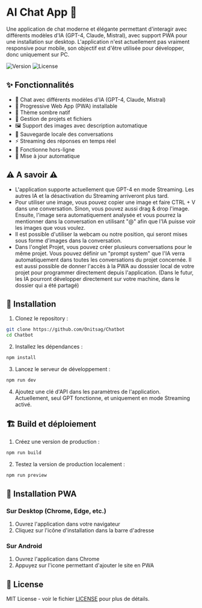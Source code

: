 # AI Chat App 🤖

Une application de chat moderne et élégante permettant d'interagir avec différents modèles d'IA (GPT-4, Claude, Mistral), avec support PWA pour une installation sur desktop. L'application n'est actuellement pas vraiment responsive pour mobile, son objectif est d'être utilisée pour développer, donc uniquement sur PC.

![Version](https://img.shields.io/badge/version-1.0.0-blue.svg)
![License](https://img.shields.io/badge/license-MIT-green.svg)

## ✨ Fonctionnalités

- 💬 Chat avec différents modèles d'IA (GPT-4, Claude, Mistral)
- 📱 Progressive Web App (PWA) installable
- 🌙 Thème sombre natif
- 📂 Gestion de projets et fichiers
- 🖼️ Support des images avec description automatique
- 💾 Sauvegarde locale des conversations
- ⚡ Streaming des réponses en temps réel
- 📍 Fonctionne hors-ligne
- 🔄 Mise à jour automatique

## ⚠️ A savoir ⚠️

- L'application supporte actuellement que GPT-4 en mode Streaming. Les autres IA et la désactivation du Streaming arriveront plus tard.
- Pour utiliser une image, vous pouvez copier une image et faire CTRL + V dans une conversation. Sinon, vous pouvez aussi drag & drop l'image. Ensuite, l'image sera automatiquement analysée et vous pourrez la mentionner dans la conversation en utilisant "@" afin que l'IA puisse voir les images que vous voulez.
- Il est possible d'utiliser la webcam ou notre position, qui seront mises sous forme d'images dans la conversation.
- Dans l'onglet Projet, vous pouvez créer plusieurs conversations pour le même projet. Vous pouvez définir un "prompt system" que l'IA verra automatiquement dans toutes les conversations du projet concernée. Il est aussi possible de donner l'accès à la PWA au dosssier local de votre projet pour programmer directement depuis l'application. (Dans le futur, les IA pourront développer directement sur votre machine, dans le dossier qui a été partagé)

## 🚀 Installation

1. Clonez le repository :
```bash
git clone https://github.com/Onitsag/Chatbot
cd Chatbot
```

2. Installez les dépendances :
```bash
npm install
```


3. Lancez le serveur de développement :
```bash
npm run dev
```

4. Ajoutez une clé d'API dans les paramètres de l'application.
Actuellement, seul GPT fonctionne, et uniquement en mode Streaming activé.

## 🏗️ Build et déploiement

1. Créez une version de production :
```bash
npm run build
```

2. Testez la version de production localement :
```bash
npm run preview
```

## 📱 Installation PWA

### Sur Desktop (Chrome, Edge, etc.)

1. Ouvrez l'application dans votre navigateur
2. Cliquez sur l'icône d'installation dans la barre d'adresse

### Sur Android

1. Ouvrez l'application dans Chrome
2. Appuyez sur l'icone permettant d'ajouter le site en PWA

## 📄 License

MIT License - voir le fichier [LICENSE](LICENSE) pour plus de détails.